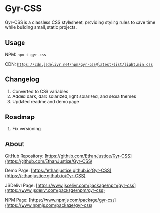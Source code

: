 # Gyr-CSS

Gyr-CSS is a classless CSS stylesheet, providing styling rules to save time while building small, static projects.

## Usage
NPM:
 ```npm i gyr-css```
 
CDN: [```https://cdn.jsdelivr.net/npm/gyr-css@latest/dist/light.min.css```](https://cdn.jsdelivr.net/npm/gyr-css@latest/dist/light.min.css)

## Changelog
1. Converted to CSS variables
2. Added dark, dark solarized, light solarized, and sepia themes
3. Updated readme and demo page

## Roadmap
1. Fix versioning

## About
GitHub Repository: [https://github.com/EthanJustice/Gyr-CSS](https://github.com/EthanJustice/Gyr-CSS)

Demo Page: [https://ethanjustice.github.io/Gyr-CSS](https://ethanjustice.github.io/Gyr-CSS)

JSDelivr Page: [https://www.jsdelivr.com/package/npm/gyr-css](https://www.jsdelivr.com/package/npm/gyr-css)

NPM Page: [https://www.npmjs.com/package/gyr-css](https://www.npmjs.com/package/gyr-css)
